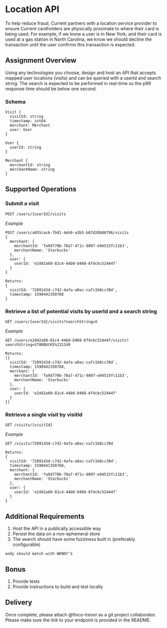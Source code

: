 # Location API

To help reduce fraud, Current partners with a location service provider to ensure Current cardholders are physically proximate to where their card is being used. For example, if we know a user is in New York, and their card is used at a gas station in North Carolina, we know we should decline the transaction until the user confirms this transaction is expected.

## Assignment Overview

Using any technologies you choose, design and host an API that accepts mapped user locations (visits) and can be queried with a userId and search string. The search is expected to be performed in real-time so the p99 response time should be below one second.

### Schema

```
Visit {
  visitId: string
  timestamp: int64
  merchant: Merchant
  user: User
}
```

```
User {
  userId: string
}
```

```
Merchant {
  merchantId: string
  merchantName: string
}
```

## Supported Operations

### Submit a visit
```
POST /users/{userId}/visits
```
_Example_
```
POST /users/a955cac6-fb81-4eb9-a3b5-b87d28b86796/visits
{
  merchant: {
    merchantId: 'fa9d770b-70a7-471c-9897-e94515fc11b3',
    merchantName: 'Starbucks'
  },
  user: {
    userId: 'e2d42a60-81c4-44b0-b968-6f4cbc52444f'
  }
}

Returns:
{
  visitId: '7209143d-c742-4afa-a0ac-ca7c1b8cc39d',
  timestamp: 1590441350768
}
```

### Retrieve a list of potential visits by userId and a search string
```
GET /users/{userId}/visits?searchString=X
```
_Example_
```
GET /users/e2d42a60-81c4-44b0-b968-6f4cbc52444f/visits?searchString=STARBUCKS%231249

Returns:
[{
  visitId: '7209143d-c742-4afa-a0ac-ca7c1b8cc39d',
  timestamp: 1590441350768,
  merchant: {
    merchantId: 'fa9d770b-70a7-471c-9897-e94515fc11b3',
    merchantName: 'Starbucks'
  },
  user: {
    userId: 'e2d42a60-81c4-44b0-b968-6f4cbc52444f'
  }
}]
```
  
### Retrieve a single visit by visitId
```
GET /visits/{visitId}
```
_Example_
```
GET /visits/7209143d-c742-4afa-a0ac-ca7c1b8cc39d

Returns:
{
  visitId: '7209143d-c742-4afa-a0ac-ca7c1b8cc39d',
  timestamp: 1590441350768,
  merchant: {
    merchantId: 'fa9d770b-70a7-471c-9897-e94515fc11b3',
    merchantName: 'Starbucks'
  },
  user: {
    userId: 'e2d42a60-81c4-44b0-b968-6f4cbc52444f'
  }
}
```

## Additional Requirements

1. Host the API in a publically accessible way
2. Persist the data on a non-ephemeral store
3. The search should have some fuzziness built in (preferably configurable)
```
endy should match with WENDY'S
```

## Bonus

1. Provide tests
2. Provide instructions to build and test locally

## Delivery

Once complete, please attach @finco-trevor as a git project collaborator. Please make sure the link to your endpoint is provided in the README.
